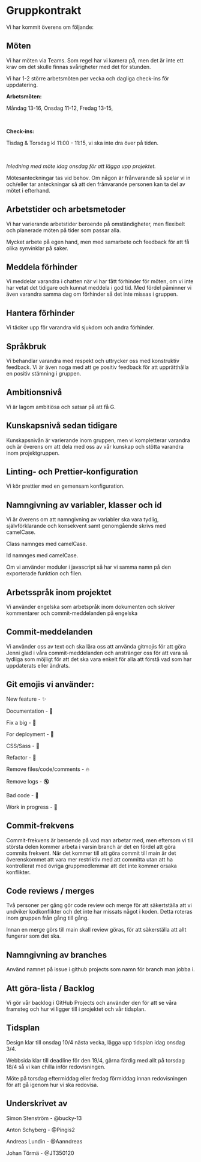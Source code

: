 # Gruppkontrakt 
Vi har kommit överens om följande: 
  

## Möten 
Vi har möten via Teams. Som regel har vi kamera på, men det är inte ett krav om det skulle finnas svårigheter med det för stunden. 

Vi har 1-2 större arbetsmöten per vecka och dagliga check-ins för uppdatering. 
  
<strong>Arbetsmöten:</strong> 

Måndag 13-16, Onsdag 11-12, Fredag 13-15, 

<br> 

<strong>Check-ins: </strong> 

Tisdag & Torsdag kl 11:00 - 11:15, vi ska inte dra över på tiden. 

<br> 

<i>Inledning med möte idag onsdag för att lägga upp projektet.</i> 
  
Mötesanteckningar tas vid behov. Om någon är frånvarande så spelar vi in och/eller tar anteckningar så att den frånvarande personen kan ta del av mötet i efterhand. 
  

## Arbetstider och arbetsmetoder 
Vi har varierande arbetstider beroende på omständigheter, men flexibelt och planerade möten på tider som passar alla. 

Mycket arbete på egen hand, men med samarbete och feedback för att få olika synvinklar på saker. 
 

## Meddela förhinder 

Vi meddelar varandra i chatten när vi har fått förhinder för möten, om vi inte har vetat det tidigare och kunnat meddela i god tid. Med fördel påminner vi även varandra samma dag om förhinder så det inte missas i gruppen. 

## Hantera förhinder 
Vi täcker upp för varandra vid sjukdom och andra förhinder.  
 

## Språkbruk 
Vi behandlar varandra med respekt och uttrycker oss med konstruktiv feedback. Vi är även noga med att ge positiv feedback för att upprätthålla en positiv stämning i gruppen. 
 

## Ambitionsnivå 
Vi är lagom ambitiösa och satsar på att få G. 
  

## Kunskapsnivå sedan tidigare 
Kunskapsnivån är varierande inom gruppen, men vi kompletterar varandra och är överens om att dela med oss av vår kunskap och stötta varandra inom projektgruppen. 

## Linting- och Prettier-konfiguration 
Vi kör prettier med en gemensam konfiguration. 

## Namngivning av variabler, klasser och id 
Vi är överens om att namngivning av variabler ska vara tydlig, självförklarande och konsekvent samt genomgående skrivs med camelCase. 

Class namnges med camelCase. 

Id namnges med camelCase. 

Om vi använder moduler i javascript så har vi samma namn på den exporterade funktion och filen. 
 

## Arbetsspråk inom projektet 
Vi använder engelska som arbetspråk inom dokumenten och skriver kommentarer och commit-meddelanden på engelska 

## Commit-meddelanden
Vi använder oss av text och ska lära oss att använda gitmojis för att göra Jenni glad i våra commit-meddelanden och anstränger oss för att vara så tydliga som möjligt för att det ska vara enkelt för alla att förstå vad som har uppdaterats eller ändrats. 
 

## Git emojis vi använder: 
New feature - :sparkles: 

Documentation - :memo: 

Fix a big - :bug: 

For deployment - :rocket: 

CSS/Sass - :lipstick: 

Refactor - :art: 

Remove files/code/comments - :fire: 

Remove logs - :mute: 

Bad code - :poop: 

Work in progress - :construction: 

## Commit-frekvens 
Commit-frekvens är beroende på vad man arbetar med, men eftersom vi till största delen kommer arbeta i varsin branch är det en fördel att göra commits frekvent. När det kommer till att göra commit till main är det överenskommet att vara mer restriktiv med att committa utan att ha kontrollerat med övriga gruppmedlemmar att det inte kommer orsaka konflikter. 

## Code reviews / merges 
Två personer per gång gör code review och merge för att säkertställa att vi undviker kodkonflikter och det inte har missats något i koden. Detta roteras inom gruppen från gång till gång. 

Innan en merge görs till main skall review göras, för att säkerställa att allt fungerar som det ska. 

## Namngivning av branches
Använd namnet på issue i github projects som namn för branch man jobba i. 

## Att göra-lista / Backlog 
Vi gör vår backlog i GitHub Projects och använder den för att se våra framsteg och hur vi ligger till i projektet och vår tidsplan. 

## Tidsplan
Design klar till onsdag 10/4 nästa vecka, lägga upp tidsplan idag onsdag 3/4. 

Webbsida klar till deadline för den 19/4, gärna färdig med allt på torsdag 18/4 så vi kan chilla inför redovisningen.  

Möte på torsdag eftermiddag eller fredag förmiddag innan redovisningen för att gå igenom hur vi ska redovisa. 

## Underskrivet av 

Simon Stenström - @bucky-13 

Anton Schyberg - @Pingis2 

Andreas Lundin - @Aanndreas 

Johan Törmä - @JT350120 
